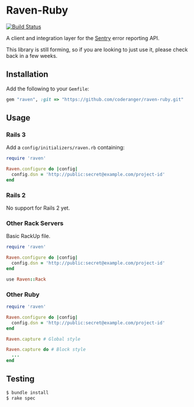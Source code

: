 # Raven-Ruby

[![Build Status](https://secure.travis-ci.org/coderanger/raven-ruby.png?branch=master)](http://travis-ci.org/coderanger/raven-ruby)

A client and integration layer for the [Sentry](https://github.com/dcramer/sentry) error reporting API.

This library is still forming, so if you are looking to just use it, please check back in a few weeks.

## Installation

Add the following to your `Gemfile`:

```ruby
gem "raven", :git => "https://github.com/coderanger/raven-ruby.git"
```

## Usage

### Rails 3

Add a `config/initializers/raven.rb` containing:

```ruby
require 'raven'

Raven.configure do |config|
  config.dsn = 'http://public:secret@example.com/project-id'
end
```

### Rails 2

No support for Rails 2 yet.

### Other Rack Servers

Basic RackUp file.

```ruby
require 'raven'

Raven.configure do |config|
  config.dsn = 'http://public:secret@example.com/project-id'
end

use Raven::Rack
```

### Other Ruby

```ruby
require 'raven'

Raven.configure do |config|
  config.dsn = 'http://public:secret@example.com/project-id'
end

Raven.capture # Global style

Raven.capture do # Block style
  ...
end
```

## Testing

```bash
$ bundle install
$ rake spec
```
